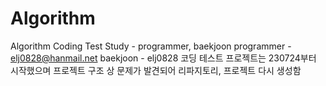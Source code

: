# Algorithm
Algorithm Coding Test Study - programmer, baekjoon  programmer - elj0828@hanmail.net baekjoon - elj0828  코딩 테스트 프로젝트는 230724부터 시작했으며 프로젝트 구조 상 문제가 발견되어 리파지토리, 프로젝트 다시 생성함
